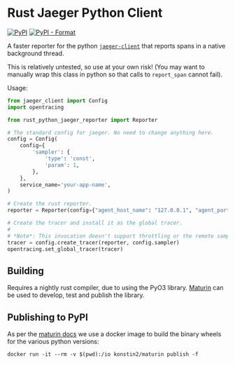 Rust Jaeger Python Client
=========================

[![PyPI](https://img.shields.io/pypi/v/maturin.svg)](https://pypi.org/project/rust-python-jaeger-reporter/)
[![PyPI - Format](https://img.shields.io/pypi/format/rust-python-jaeger-reporter)](https://pypi.org/project/rust-python-jaeger-reporter/)

A faster reporter for the python [`jaeger-client`](https://pypi.org/project/jaeger-client/) that reports spans in a native background thread.

This is relatively untested, so use at your own risk! (You may want to manually wrap this class in python so that calls to `report_span` cannot fail).

Usage:

```python
from jaeger_client import Config
import opentracing

from rust_python_jaeger_reporter import Reporter

# The standard config for jaeger. No need to change anything here.
config = Config(
    config={
        'sampler': {
            'type': 'const',
            'param': 1,
        },
    },
    service_name='your-app-name',
)

# Create the rust reporter.
reporter = Reporter(config={"agent_host_name": "127.0.0.1", "agent_port": 6831})

# Create the tracer and install it as the global tracer.
#
# *Note*: This invocation doesn't support throttling or the remote sampler.
tracer = config.create_tracer(reporter, config.sampler)
opentracing.set_global_tracer(tracer)

```


Building
--------

Requires a nightly rust compiler, due to using the PyO3 library.
[Maturin](https://github.com/PyO3/maturin) can be used to develop, test and
publish the library.


Publishing to PyPI
------------------

As per the [maturin docs](https://github.com/PyO3/maturin#manylinux-and-auditwheel)
we use a docker image to build the binary wheels for the various python versions:

```
docker run -it --rm -v $(pwd):/io konstin2/maturin publish -f
```
